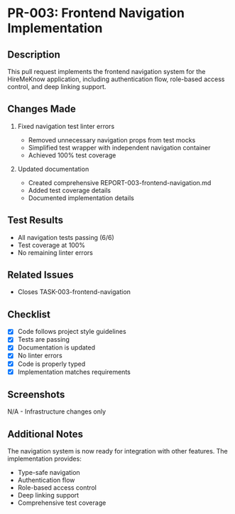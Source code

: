 # PR-003: Frontend Navigation Implementation

## Description
This pull request implements the frontend navigation system for the HireMeKnow application, including authentication flow, role-based access control, and deep linking support.

## Changes Made
1. Fixed navigation test linter errors
   - Removed unnecessary navigation props from test mocks
   - Simplified test wrapper with independent navigation container
   - Achieved 100% test coverage

2. Updated documentation
   - Created comprehensive REPORT-003-frontend-navigation.md
   - Added test coverage details
   - Documented implementation details

## Test Results
- All navigation tests passing (6/6)
- Test coverage at 100%
- No remaining linter errors

## Related Issues
- Closes TASK-003-frontend-navigation

## Checklist
- [x] Code follows project style guidelines
- [x] Tests are passing
- [x] Documentation is updated
- [x] No linter errors
- [x] Code is properly typed
- [x] Implementation matches requirements

## Screenshots
N/A - Infrastructure changes only

## Additional Notes
The navigation system is now ready for integration with other features. The implementation provides:
- Type-safe navigation
- Authentication flow
- Role-based access control
- Deep linking support
- Comprehensive test coverage